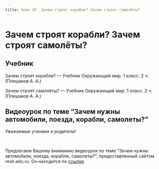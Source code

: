 ```yaml
---
title: Урок 47. Зачем строят корабли? Зачем строят самолёты?
---
```


# Зачем строят корабли? Зачем строят самолёты?

## Учебник

Зачем строят корабли? — Учебник Окружающий мир. 1 класс. 2 ч. (Плешаков А. А.)

Зачем строят самолёты? — Учебник Окружающий мир. 1 класс. 2 ч. (Плешаков А. А.)

## Видеоурок по теме “Зачем нужны автомобили, поезда, корабли, самолеты?”

<p>Уважаемые ученики и родители!</p>
<p>&nbsp;</p>
<p>Предлагаем Вашему вниманию видеоурок по теме &ldquo;Зачем нужны автомобили, поезда, корабли, самолеты?&rdquo;, предоставленный сайтом resh.edu.ru. Он находится по&nbsp;<a href="https://resh.edu.ru/subject/lesson/4003/main/78559/">ссылке</a>.</p>